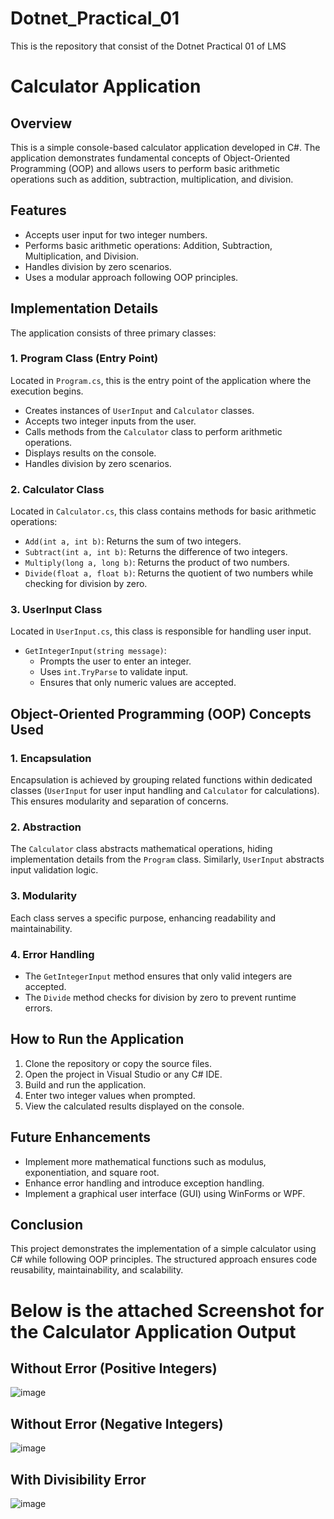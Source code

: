# Dotnet_Practical_01
This is the repository that consist of the Dotnet Practical 01 of LMS

# Calculator Application

## Overview
This is a simple console-based calculator application developed in C#. The application demonstrates fundamental concepts of Object-Oriented Programming (OOP) and allows users to perform basic arithmetic operations such as addition, subtraction, multiplication, and division.

## Features
- Accepts user input for two integer numbers.
- Performs basic arithmetic operations: Addition, Subtraction, Multiplication, and Division.
- Handles division by zero scenarios.
- Uses a modular approach following OOP principles.

## Implementation Details
The application consists of three primary classes:

### 1. **Program Class (Entry Point)**
Located in `Program.cs`, this is the entry point of the application where the execution begins.

- Creates instances of `UserInput` and `Calculator` classes.
- Accepts two integer inputs from the user.
- Calls methods from the `Calculator` class to perform arithmetic operations.
- Displays results on the console.
- Handles division by zero scenarios.

### 2. **Calculator Class**
Located in `Calculator.cs`, this class contains methods for basic arithmetic operations:

- `Add(int a, int b)`: Returns the sum of two integers.
- `Subtract(int a, int b)`: Returns the difference of two integers.
- `Multiply(long a, long b)`: Returns the product of two numbers.
- `Divide(float a, float b)`: Returns the quotient of two numbers while checking for division by zero.

### 3. **UserInput Class**
Located in `UserInput.cs`, this class is responsible for handling user input.

- `GetIntegerInput(string message)`:  
  - Prompts the user to enter an integer.  
  - Uses `int.TryParse` to validate input.  
  - Ensures that only numeric values are accepted.  

## Object-Oriented Programming (OOP) Concepts Used
### 1. **Encapsulation**
Encapsulation is achieved by grouping related functions within dedicated classes (`UserInput` for user input handling and `Calculator` for calculations). This ensures modularity and separation of concerns.

### 2. **Abstraction**
The `Calculator` class abstracts mathematical operations, hiding implementation details from the `Program` class. Similarly, `UserInput` abstracts input validation logic.

### 3. **Modularity**
Each class serves a specific purpose, enhancing readability and maintainability.  

### 4. **Error Handling**
- The `GetIntegerInput` method ensures that only valid integers are accepted.
- The `Divide` method checks for division by zero to prevent runtime errors.

## How to Run the Application
1. Clone the repository or copy the source files.
2. Open the project in Visual Studio or any C# IDE.
3. Build and run the application.
4. Enter two integer values when prompted.
5. View the calculated results displayed on the console.

## Future Enhancements
- Implement more mathematical functions such as modulus, exponentiation, and square root.
- Enhance error handling and introduce exception handling.
- Implement a graphical user interface (GUI) using WinForms or WPF.

## Conclusion
This project demonstrates the implementation of a simple calculator using C# while following OOP principles. The structured approach ensures code reusability, maintainability, and scalability.

# Below is the attached Screenshot for the Calculator Application Output
## Without Error (Positive Integers)
![image](https://github.com/user-attachments/assets/2a36e5d0-3d6c-4896-b540-83842db00e70)

## Without Error (Negative Integers)
![image](https://github.com/user-attachments/assets/2b1521a3-2a29-4526-af0d-2e4bd11b5fb9)

## With Divisibility Error 
![image](https://github.com/user-attachments/assets/c14c4c27-4495-4dd0-97d1-d4afb40fdae5)




